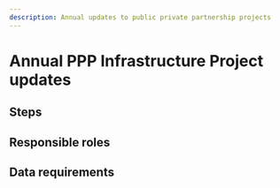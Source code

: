 ```yaml
---
description: Annual updates to public private partnership projects
---
```


# Annual PPP Infrastructure Project updates

## Steps

## Responsible roles

## Data requirements



